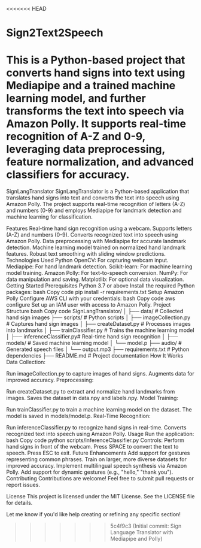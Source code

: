 <<<<<<< HEAD
# Sign2Text2Speech
This is a Python-based project that converts hand signs into text using Mediapipe and a trained machine learning model, and further transforms the text into speech via Amazon Polly. It supports real-time recognition of A-Z and 0-9, leveraging data preprocessing, feature normalization, and advanced classifiers for accuracy.
=======
SignLangTranslator
SignLangTranslator is a Python-based application that translates hand signs into text and converts the text into speech using Amazon Polly. The project supports real-time recognition of letters (A-Z) and numbers (0-9) and employs Mediapipe for landmark detection and machine learning for classification.

Features
Real-time hand sign recognition using a webcam.
Supports letters (A-Z) and numbers (0-9).
Converts recognized text into speech using Amazon Polly.
Data preprocessing with Mediapipe for accurate landmark detection.
Machine learning model trained on normalized hand landmark features.
Robust text smoothing with sliding window predictions.
Technologies Used
Python
OpenCV: For capturing webcam input.
Mediapipe: For hand landmark detection.
Scikit-learn: For machine learning model training.
Amazon Polly: For text-to-speech conversion.
NumPy: For data manipulation and saving.
Matplotlib: For optional data visualization.
Getting Started
Prerequisites
Python 3.7 or above
Install the required Python packages:
bash
Copy code
pip install -r requirements.txt
Setup Amazon Polly
Configure AWS CLI with your credentials:
bash
Copy code
aws configure
Set up an IAM user with access to Amazon Polly.
Project Structure
bash
Copy code
SignLangTranslator/
│
├── data/                  # Collected hand sign images
├── scripts/               # Python scripts
│   ├── imageCollection.py    # Captures hand sign images
│   ├── createDataset.py      # Processes images into landmarks
│   ├── trainClassifier.py    # Trains the machine learning model
│   ├── inferenceClassifier.py# Real-time hand sign recognition
│
├── models/               # Saved machine learning model
│   └── model.p
├── audio/                # Generated speech files
│   └── output.mp3
├── requirements.txt      # Python dependencies
├── README.md             # Project documentation
How It Works
Data Collection:

Run imageCollection.py to capture images of hand signs.
Augments data for improved accuracy.
Preprocessing:

Run createDataset.py to extract and normalize hand landmarks from images.
Saves the dataset in data.npy and labels.npy.
Model Training:

Run trainClassifier.py to train a machine learning model on the dataset.
The model is saved in models/model.p.
Real-Time Recognition:

Run inferenceClassifier.py to recognize hand signs in real-time.
Converts recognized text into speech using Amazon Polly.
Usage
Run the application:
bash
Copy code
python scripts/inferenceClassifier.py
Controls:
Perform hand signs in front of the webcam.
Press SPACE to convert the text to speech.
Press ESC to exit.
Future Enhancements
Add support for gestures representing common phrases.
Train on larger, more diverse datasets for improved accuracy.
Implement multilingual speech synthesis via Amazon Polly.
Add support for dynamic gestures (e.g., "hello," "thank you").
Contributing
Contributions are welcome! Feel free to submit pull requests or report issues.

License
This project is licensed under the MIT License. See the LICENSE file for details.

Let me know if you'd like help creating or refining any specific section!
>>>>>>> 5c4f9c3 (Initial commit: Sign Language Translator with Mediapipe and Polly)
